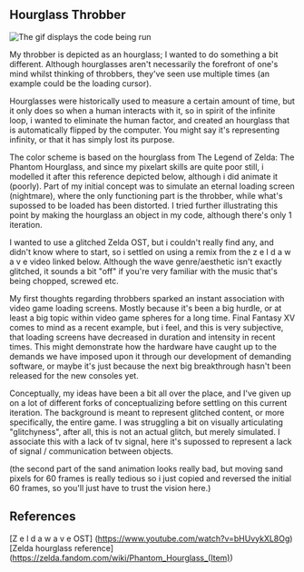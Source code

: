 ## Hourglass Throbber

![The gif displays the code being run](hgexample.gif "preview")

My throbber is depicted as an hourglass; I wanted to do something a bit different. Although hourglasses aren't necessarily the forefront of one's mind whilst thinking of throbbers, they've seen use multiple times (an example could be the loading cursor). 

Hourglasses were historically used to measure a certain amount of time, but it only does so when a human interacts with it, so in spirit of the infinite loop, i wanted to eliminate the human factor, and created an hourglass that is automatically flipped by the computer. You might say it's representing infinity, or that it has simply lost its purpose. 

The color scheme is based on the hourglass from The Legend of Zelda: The Phantom Hourglass, and since my pixelart skills are quite poor still, i modelled it after this reference depicted below, although i did animate it (poorly).  Part of my initial concept was to simulate an eternal loading screen (nightmare), where the only functioning part is the throbber, while what's supossed to be loaded has been distorted. I tried further illustrating this point by making the hourglass an object in my code, although there's only 1 iteration. 

I wanted to use a glitched Zelda OST, but i couldn't really find any, and didn't know where to start, so i settled on using a remix from the z e l d a w a v e video linked below. Although the wave genre/aesthetic isn't exactly glitched, it sounds a bit "off" if you're very familiar with the music that's being chopped, screwed etc. 

My first thoughts regarding throbbers sparked an instant association with video game loading screens. Mostly because it's been a big hurdle, or at least a big topic within video game spheres for a long time. Final Fantasy XV comes to mind as a recent example, but i feel, and this is very subjective, that loading screens have decreased in duration and intensity in recent times. This might demonstrate how the hardware have caught up to the demands we have imposed upon it through our development of demanding software, or maybe it's just because the next big breakthrough hasn't been released for the new consoles yet. 

Conceptually, my ideas have been a bit all over the place, and I've given up on a lot of different forks of conceptualizing before settling on this current iteration. The background is meant to represent glitched content, or more specifically, the entire game. I was struggling a bit on visually articulating "glitchyness", after all, this is not an actual glitch, but merely simulated. I associate this with a lack of tv signal, here it's supossed to represent a lack of signal / communication between objects. 

(the second part of the sand animation looks really bad, but moving sand pixels for 60 frames is really tedious so i just copied and reversed the initial 60 frames, so you'll just have to trust the vision here.)

## References
[Z e l d a w a v e OST] (https://www.youtube.com/watch?v=bHUvykXL8Og)
[Zelda hourglass reference] (https://zelda.fandom.com/wiki/Phantom_Hourglass_(Item))


